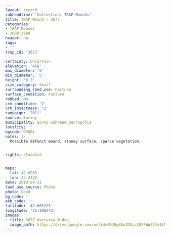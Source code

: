 ```yaml
---
layout: record
subheadline: 'Collection: TRAP Mounds'
title: TRAP Mound - 3677
categories:
- TRAP Mounds
- 3000-3999
header: no
tags:
- ''
trap_id: '3677'

certainty: Uncertain
elevation: '458'
max_diameter: '5'
min_diameter: '5'
height: '0.2'
size_category: Small
surrounding_land_use: Pasture
surface_condition: Pasture
robbed: No
crm_condition: '2'
crm_intactness: '2'
campaign: '2011'
source: Survey
municipality: Gorno Sahrane necropolis
locality: ''
bgcode: DS001
notes: |-
  Possible defunct mound, stoney surface, sparse vegetation.


rights: standard


maps:
  lat: 42.6285
  lon: 25.2442
date: 2018-05-21
land_use_source: Photo
photo: Good
bg_code: ''
akb_code: ''
latitude: '42.665225'
longitude: '25.208243'
images:
- title: 3677_Overview_W.dng
  image_path: https://drive.google.com/uc?id=0B3Rg88wZDQscX0FPWWZ2Ym16NFU
---
```

